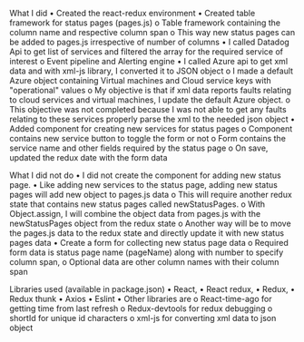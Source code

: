 What I did
•	Created the react-redux environment
•	Created table framework for status pages (pages.js)
o	Table framework containing the column name and respective column span
o	This way new status pages can be added to pages.js irrespective of number of columns
•	I called Datadog Api to get list of services and filtered the array for the required service of interest
o	Event pipeline and Alerting engine
•	I called Azure api to get xml data and with xml-js library, I converted it to JSON object
o	I made a default Azure object containing Virtual machines and Cloud service keys with "operational" values
o	My objective is that if xml data reports faults relating to cloud services and virtual machines, I update the default Azure object.
o	This objective was not completed because I was not able to get any faults relating to these services properly parse the xml to the needed json object
•	Added component for creating new services for status pages
o	Component contains new service button to toggle the form or not
o	Form contains the service name and other fields required by the status page
o	On save, updated the redux date with the form data

What I did not do
•	I did not create the component for adding new status page.
•	Like adding new services to the status page, adding new status pages will add new object to pages.js data
o	This will require another redux state that contains new status pages called newStatusPages.
o	 With Object.assign, I will combine the object data from pages.js with the newStatusPages object from the redux state
o	Another way will be to move the pages.js data to the redux state and directly update it with new status pages data
•	Create a form for collecting new status page data
o	Required form data is status page name (pageName) along with number to specify column span,
o	 Optional data are other column names with their column span

Libraries used (available in package.json)
•	React,
•	 React redux,
•	Redux,
•	Redux thunk
•	Axios
•	Eslint
•	Other libraries are
o	React-time-ago for getting time from last refresh
o	Redux-devtools for redux debugging
o	shortId for unique id characters
o	xml-js for converting xml data to json object
		
	
	
	
	
